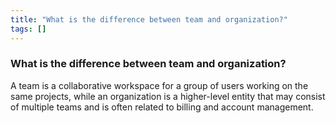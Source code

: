 ```yaml
---
title: "What is the difference between team and organization?"
tags: []
---
```


### What is the difference between team and organization?
A team is a collaborative workspace for a group of users working on the same projects, while an organization is a higher-level entity that may consist of multiple teams and is often related to billing and account management.